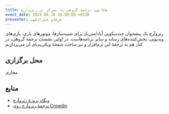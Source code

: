 ```yaml
---
title: هکاتون ترجمه گروهی با تمرکز بر رتروآرچ
event_date: 2024-06-10 18:00:00 +0330
presenter: عرفان خیراللهی
---
```


رتروآرچ یک پیشخوان چندسکویی آیاد/متن‌باز برای شبیه‌سازها، موتورهای بازی، بازی‌های ویدیویی، پخش‌کننده‌های رسانه و سایر برنامه‌هاست. در اولین نشست ترجمهٔ گروهی، در کنار هم به ترجمهٔ این نرم‌افزار و نیز ساخت صفحهٔ ویکی‌پدیای آن می‌پردازیم

## محل برگزاری

مجازی

## منابع

- [وبگاه پروژهٔ رتروآرچ](https://www.retroarch.com/)
- [ترجمهٔ رتروآرچ روی Crowdin](https://crowdin.com/project/retroarch/fa)
